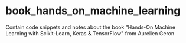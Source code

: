 # book_hands_on_machine_learning
 Contain code snippets and notes about the book "Hands-On Machine Learning with Scikit-Learn, Keras & TensorFlow" from Aurelien Geron
